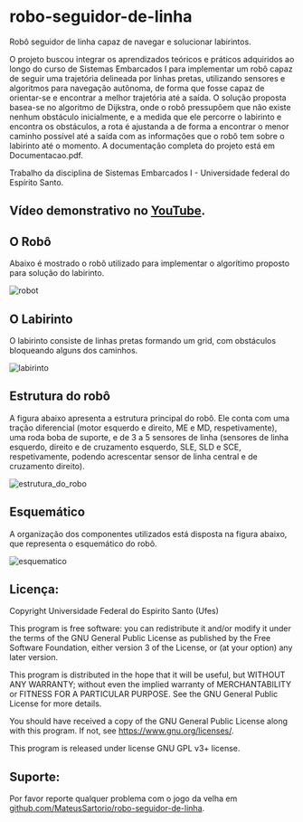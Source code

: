 # robo-seguidor-de-linha
Robô seguidor de linha capaz de navegar e solucionar labirintos.

O projeto buscou integrar os aprendizados teóricos e práticos adquiridos ao longo do curso de Sistemas Embarcados I para implementar um robô capaz de seguir uma trajetória delineada por linhas pretas, utilizando sensores e algoritmos para navegação autônoma, de forma que fosse capaz de orientar-se e encontrar a melhor trajetória até a saída.
O solução proposta basea-se no algoritmo de Dijkstra, onde o robô pressupõem que não existe nenhum obstáculo inicialmente, e a medida que ele percorre o labirinto e encontra os obstáculos, a rota é ajustanda a de forma a encontrar o menor caminho possível até a saída com as informações que o robô tem sobre o labirinto até o momento. A documentação completa do projeto está em Documentacao.pdf.

Trabalho da disciplina de Sistemas Embarcados I - Universidade federal do Espírito Santo.

## Vídeo demonstrativo no [YouTube](https://www.youtube.com/watch?v=yrXToYqkv9w).

## O Robô
Abaixo é mostrado o robô utilizado para implementar o algorítimo proposto para solução do labirinto.

![robot](https://github.com/MateusSartorio/robo-seguidor-de-linha/assets/69646100/72749fd0-925d-4d86-a08f-0f7dff8bf461)

## O Labirinto
O labirinto consiste de linhas pretas formando um grid, com obstáculos bloqueando alguns dos caminhos.

![labirinto](https://github.com/MateusSartorio/robo-seguidor-de-linha/assets/69646100/2c11934c-82dd-4713-8143-908e6f4abb90)

## Estrutura do robô
A figura abaixo apresenta a estrutura principal do robô. Ele conta com uma tração diferencial (motor esquerdo e direito, ME e MD, respetivamente), uma roda boba de suporte, e de 3 a 5 sensores de linha (sensores de linha esquerdo, direito e de cruzamento esquerdo, SLE, SLD e SCE, respetivamente, podendo acrescentar sensor de linha central e de cruzamento direito).

![estrutura_do_robo](https://github.com/MateusSartorio/robo-seguidor-de-linha/assets/69646100/1db27bba-5684-4c7f-9526-077784c4664b)

## Esquemático
A organização dos componentes utilizados está disposta na figura abaixo, que representa o esquemático do robô.

![esquematico](https://github.com/MateusSartorio/robo-seguidor-de-linha/assets/69646100/f67462cf-89a0-449b-9f9b-c26d680aee70)

## Licença:

Copyright Universidade Federal do Espirito Santo (Ufes)

This program is free software: you can redistribute it and/or modify it under the terms of the GNU General Public License as published by the Free Software Foundation, either version 3 of the License, or (at your option) any later version.

This program is distributed in the hope that it will be useful, but WITHOUT ANY WARRANTY; without even the implied warranty of MERCHANTABILITY or FITNESS FOR A PARTICULAR PURPOSE.  See the GNU General Public License for more details.

You should have received a copy of the GNU General Public License along with this program.  If not, see <https://www.gnu.org/licenses/>.

This program is released under license GNU GPL v3+ license.

## Suporte:

Por favor reporte qualquer problema com o jogo da velha em [github.com/MateusSartorio/robo-seguidor-de-linha](https://github.com/MateusSartorio/robo-seguidor-de-linha).
